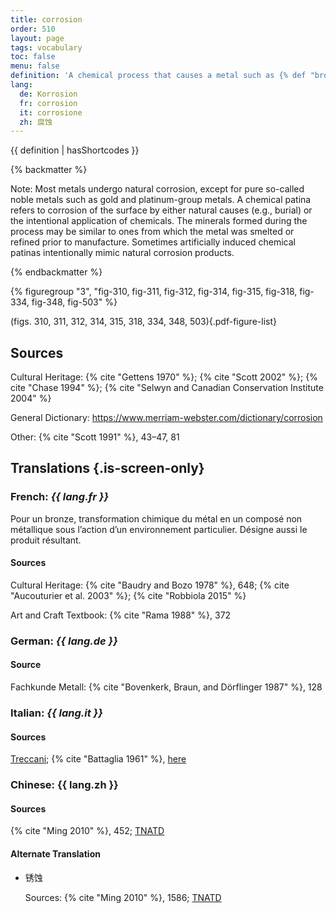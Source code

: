 ```yaml
---
title: corrosion
order: 510
layout: page
tags: vocabulary
toc: false
menu: false
definition: 'A chemical process that causes a metal such as {% def "bronze" %} to change from a metallic state into a chemically more stable mineral compound known as a corrosion product.'
lang:
  de: Korrosion
  fr: corrosion
  it: corrosione
  zh: 腐蚀
---
```


{{ definition | hasShortcodes }}

{% backmatter %}

Note: Most metals undergo natural corrosion, except for pure so-called noble metals such as gold and platinum-group metals. A chemical patina refers to corrosion of the surface by either natural causes (e.g., burial) or the intentional application of chemicals. The minerals formed during the process may be similar to ones from which the metal was smelted or refined prior to manufacture. Sometimes artificially induced chemical patinas intentionally mimic natural corrosion products.

{% endbackmatter %}

{% figuregroup "3", "fig-310, fig-311, fig-312, fig-314, fig-315, fig-318, fig-334, fig-348, fig-503" %}

(figs. 310, 311, 312, 314, 315, 318, 334, 348, 503){.pdf-figure-list}

## Sources

Cultural Heritage: {% cite "Gettens 1970" %}; {% cite "Scott 2002" %}; {% cite "Chase 1994" %}; {% cite "Selwyn and Canadian Conservation Institute 2004" %}

General Dictionary: <https://www.merriam-webster.com/dictionary/corrosion>

Other: {% cite "Scott 1991" %}, 43–47, 81

## Translations {.is-screen-only}

<div class="accordion">

### **French**: *{{ lang.fr }}*

Pour un bronze, transformation chimique du métal en un composé non métallique sous l’action d’un environnement particulier. Désigne aussi le produit résultant.

#### Sources

Cultural Heritage: {% cite "Baudry and Bozo 1978" %}, 648; {% cite "Aucouturier et al. 2003" %}; {% cite "Robbiola 2015" %}

Art and Craft Textbook: {% cite "Rama 1988" %}, 372

### **German**: *{{ lang.de }}*

#### Source

Fachkunde Metall: {% cite "Bovenkerk, Braun, and Dörflinger 1987" %}, 128

### **Italian**: *{{ lang.it }}*

#### Sources

[Treccani](http://www.treccani.it/vocabolario/corrosione); {% cite "Battaglia 1961" %}, [here](http://www.gdli.it/pdf_viewer/Scripts/pdf.js/web/viewer.asp?file=/PDF/GDLI03/GDLI_03_ocr_845.pdf&parola=corrosione)

### **Chinese**: {{ lang.zh }}

#### Sources

{% cite "Ming 2010" %}, 452; [TNATD](https://terms.naer.edu.tw/detail/655779/?index=2)

#### Alternate Translation

- 锈蚀

    Sources: {% cite "Ming 2010" %}, 1586; [TNATD](https://terms.naer.edu.tw/detail/175745/?index=10)

</div>
